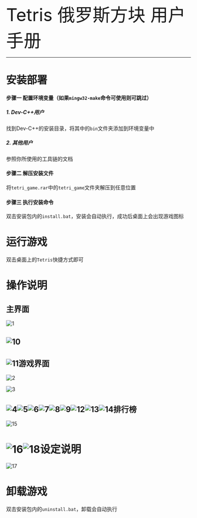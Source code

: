 <font size=10>Tetris 俄罗斯方块 用户手册</font>

------

# 安装部署

#### 步骤一    配置环境变量（如果`mingw32-make`命令可使用则可跳过）

##### 1. Dev-C++用户

找到Dev-C++的安装目录，将其中的`bin`文件夹添加到环境变量中

##### 2. 其他用户

参照你所使用的工具链的文档

#### 步骤二    解压安装文件

将`tetri_game.rar`中的`tetri_game`文件夹解压到任意位置

#### 步骤三    执行安装命令

双击安装包内的`install.bat`，安装会自动执行，成功后桌面上会出现游戏图标



# 运行游戏

双击桌面上的`Tetris`快捷方式即可



# 操作说明

## 主界面

![1](C:\Users\15959\Desktop\截图图库\1.png)

## ![10](C:\Users\15959\Desktop\截图图库\10.png)

## ![11](C:\Users\15959\Desktop\截图图库\11.png)游戏界面



![2](C:\Users\15959\Desktop\截图图库\2.png)

![3](C:\Users\15959\Desktop\截图图库\3.png)

## ![4](C:\Users\15959\Desktop\截图图库\4.png)![5](C:\Users\15959\Desktop\截图图库\5.png)![6](C:\Users\15959\Desktop\截图图库\6.png)![7](C:\Users\15959\Desktop\截图图库\7.png)![8](C:\Users\15959\Desktop\截图图库\8.png)![9](C:\Users\15959\Desktop\截图图库\9.png)![12](C:\Users\15959\Desktop\截图图库\12.png)![13](C:\Users\15959\Desktop\截图图库\13.png)![14](C:\Users\15959\Desktop\截图图库\14.png)排行榜



![15](C:\Users\15959\Desktop\截图图库\15.png)

# ![16](C:\Users\15959\Desktop\截图图库\16.png)![18](C:\Users\15959\Desktop\截图图库\18.png)设定说明



![17](C:\Users\15959\Desktop\截图图库\17.png)

# 卸载游戏

双击安装包内的`uninstall.bat`，卸载会自动执行